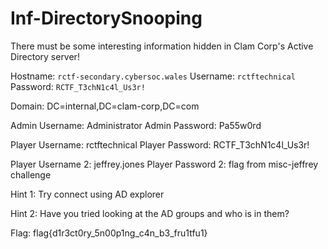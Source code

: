 # Inf-DirectorySnooping

There must be some interesting information hidden in Clam Corp's Active Directory server!

Hostname: `rctf-secondary.cybersoc.wales`
Username: `rctftechnical`
Password: `RCTF_T3chN1c4l_Us3r!`



Domain: DC=internal,DC=clam-corp,DC=com

Admin Username: Administrator
Admin Password: Pa55w0rd

Player Username: rctftechnical
Player Password: RCTF_T3chN1c4l_Us3r!

Player Username 2: jeffrey.jones
Player Password 2: flag from misc-jeffrey challenge

Hint 1: Try connect using AD explorer

Hint 2: Have you tried looking at the AD groups and who is in them?


Flag: flag{d1r3ct0ry_5n00p1ng_c4n_b3_fru1tfu1}

